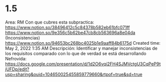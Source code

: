 # 1.5

Area: RM
Con que cubres esta subpractica: https://www.notion.so/38496412c5c84378b582eb61bfc071ff 
https://www.notion.so/9e356c5b62be47cb8cb563696a8e04da (Inconsistencias)
https://www.notion.so/94653bc268bc4025b1e9aaff84b6175d 
Created time: May 2, 2022 1:35 AM
Descripción: Identificar y manejar inconsistencias de los requisitos comparado con lo que de verdad se está desarrollando
Nefrovida: https://docs.google.com/presentation/d/1d2O6vqi2FH4SJMVctgU3CqPeP9tjUFDp/edit?usp=sharing&ouid=104650025455859779660&rtpof=true&sd=true